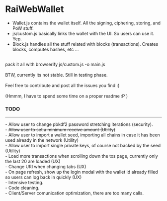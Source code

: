 # RaiWebWallet

- Wallet.js contains the wallet itself. All the signing, ciphering, storing, and PoW stuff. <br/>
- js/custom.js basically links the wallet with the UI. So users can use it. Yep. <br/>
- Block.js handles all the stuff related with blocks (transactions). Creates blocks, computes hashes, etc ... <br/>
<br/>
pack it all with browserify js/custom.js -o main.js<br/>
<br/>
BTW, currently its not stable. Still in testing phase. <br/>
<br/>
Feel free to contribute and post all the issues you find :)<br/>
<br/>
(Hmmm, I have to spend some time on a proper readme :P )<br/>

<h3>TODO</h3>
<hr/>
 - Allow user to change pbkdf2 password stretching iterations (security).<br/>
 - <del>Allow user to set a minimum receive amount (Utility)</del><br/>
 - Allow user to import a wallet seed, importing all chains in case it has been used already in the network (Utility)<br/>
 - Allow user to import single private keys, of course not backed by the seed (Utility)<br/>
 - Load more transactions when scrolling down the txs page, currently only the last 20 are loaded (UX)<br/>
 - Change URI when changing tabs (UX)<br/>
 - On page refresh, show up the login modal with the wallet id already filled so users can log back in quickly (UX)<br/>
 - Intensive testing.<br/>
 - Code cleaning.<br/>
 - Client/Server comunication optimization, there are too many calls.<br/>
 
 
